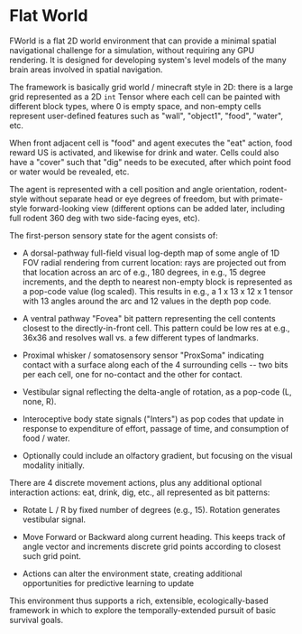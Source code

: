 # Flat World

FWorld is a flat 2D world environment that can provide a minimal spatial navigational challenge for a simulation, without requiring any GPU rendering.  It is designed for developing system's level models of the many brain areas involved in spatial navigation.

The framework is basically grid world / minecraft style in 2D: there is a large grid represented as a 2D `int` Tensor where each cell can be painted with different block types, where 0 is empty space, and non-empty cells represent user-defined features such as "wall", "object1", "food", "water", etc.

When front adjacent cell is "food" and agent executes the "eat" action, food reward US is activated, and likewise for drink and water.  Cells could also have a "cover" such that "dig" needs to be executed, after which point food or water would be revealed, etc.

The agent is represented with a cell position and angle orientation, rodent-style without separate head or eye degrees of freedom, but with primate-style forward-looking view (different options can be added later, including full rodent 360 deg with two side-facing eyes, etc).  

The first-person sensory state for the agent consists of:

* A dorsal-pathway full-field visual log-depth map of some angle of 1D FOV radial rendering from current location: rays are projected out from that location across an arc of e.g., 180 degrees, in e.g., 15 degree increments, and the depth to nearest non-empty block is represented as a pop-code value (log scaled).  This results in e.g., a 1 x 13 x 12 x 1 tensor with 13 angles around the arc and 12 values in the depth pop code.

* A ventral pathway "Fovea" bit pattern representing the cell contents closest to the directly-in-front cell.  This pattern could be low res at e.g., 36x36 and resolves wall vs. a few different types of landmarks.

* Proximal whisker / somatosensory sensor "ProxSoma" indicating contact with a surface along each of the 4 surrounding cells -- two bits per each cell, one for no-contact and the other for contact.

* Vestibular signal reflecting the delta-angle of rotation, as a pop-code (L, none, R).

* Interoceptive body state signals ("Inters") as pop codes that update in response to expenditure of effort, passage of time, and consumption of food / water.

* Optionally could include an olfactory gradient, but focusing on the visual modality initially.

There are 4 discrete movement actions, plus any additional optional interaction actions: eat, drink, dig, etc., all represented as bit patterns:

* Rotate L / R by fixed number of degrees (e.g., 15).  Rotation generates vestibular signal.

* Move Forward or Backward along current heading.  This keeps track of angle vector and increments discrete grid points according to closest such grid point.

* Actions can alter the environment state, creating additional opportunities for predictive learning to update

This environment thus supports a rich, extensible, ecologically-based framework in which to explore the temporally-extended pursuit of basic survival goals.



